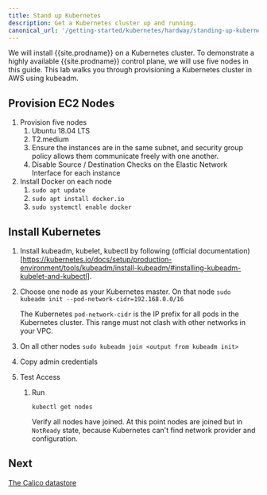 ```yaml
---
title: Stand up Kubernetes
description: Get a Kubernetes cluster up and running.
canonical_url: '/getting-started/kubernetes/hardway/standing-up-kubernetes'
---
```


We will install {{site.prodname}} on a Kubernetes cluster. To demonstrate a highly available {{site.prodname}} control plane, we will use five nodes in this guide. This lab walks you through provisioning a Kubernetes cluster in AWS using kubeadm.

## Provision EC2 Nodes

1. Provision five nodes
    1. Ubuntu 18.04 LTS
    1. T2.medium
    1. Ensure the instances are in the same subnet, and security group policy allows them communicate freely with one another.
    1. Disable Source / Destination Checks on the Elastic Network Interface for each instance
1. Install Docker on each node
    1. `sudo apt update`
    1. `sudo apt install docker.io`
    1. `sudo systemctl enable docker`

## Install Kubernetes

1. Install kubeadm, kubelet, kubectl by following (official documentation)[https://kubernetes.io/docs/setup/production-environment/tools/kubeadm/install-kubeadm/#installing-kubeadm-kubelet-and-kubectl].
1. Choose one node as your Kubernetes master. On that node
   `sudo kubeadm init --pod-network-cidr=192.168.0.0/16`

   The Kubernetes `pod-network-cidr` is the IP prefix for all pods in the Kubernetes cluster. This range must not clash with other networks in your VPC.
1. On all other nodes
   `sudo kubeadm join <output from kubeadm init>`
1. Copy admin credentials
1. Test Access
    1. Run

       `kubectl get nodes`

       Verify all nodes have joined. At this point nodes are joined but in `NotReady` state, because Kubernetes can't find network provider and configuration.

## Next

[The Calico datastore](./the-calico-datastore)
